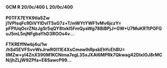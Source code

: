 #### GCM R 20/0c/400 L 20/0c/400
**P0TFX7EYK9tlaSZw**<br/>**j1VPIsqFc9DiVYlDvlT5xG7z+T/mWYtYWF1vMv6jczY=**<br/>**pFPIUqOcrZNzJgSr5qQY8txkI5FmQyaWg78BiBPjJ+GW+U7MuKRTtPOFGuJ5mL5njNFgbaYhD3ROOs4v...**<br/><br/>
**FTKREffNwbj4u/1w**<br/>**/hSd5EVFSvvWsJrwR0I11E4XsCmewIhRpskEhYcEhBU=**<br/>**llMZw+yl4ZnX390M1KCNima7egL35xJXAI6MPRk7Qkwag42DIxIOJ8rMCN/jhZLjW9ZPfa+E8SawcP99...**